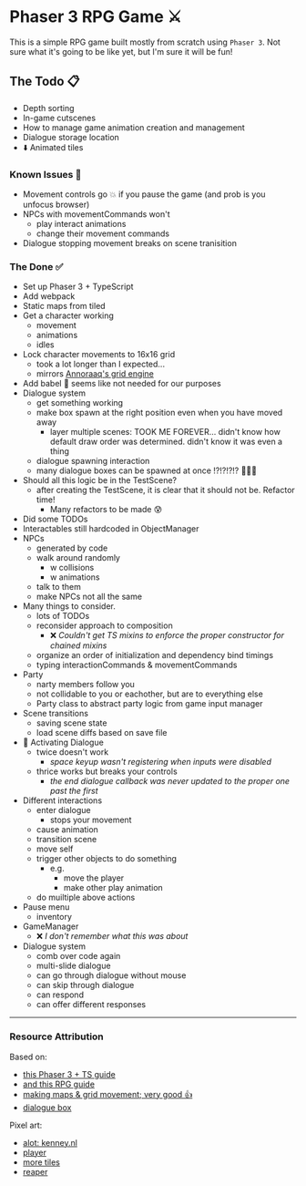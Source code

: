 # Phaser 3 RPG Game ⚔️

This is a simple RPG game built mostly from scratch using `Phaser 3`. Not sure what it's going to be like yet, but I'm sure it will be fun!

## The Todo 📋

- Depth sorting
- In-game cutscenes
- How to manage game animation creation and management
- Dialogue storage location
- ⬇️ Animated tiles

### Known Issues 🐞

- Movement controls go 💥 if you pause the game (and prob is you unfocus browser)
- NPCs with movementCommands won't
  - play interact animations
  - change their movement commands
- Dialogue stopping movement breaks on scene tranisition

### The Done ✅

- Set up Phaser 3 + TypeScript
- Add webpack
- Static maps from tiled
- Get a character working
  - movement
  - animations
  - idles
- Lock character movements to 16x16 grid
  - took a lot longer than I expected...
  - mirrors [Annoraaq's grid engine](https://github.com/Annoraaq/grid-engine)
- Add babel 🤷 seems like not needed for our purposes
- Dialogue system
  - get something working
  - make box spawn at the right position even when you have moved away
    - layer multiple scenes: TOOK ME FOREVER... didn't know how default draw order was determined. didn't know it was even a thing
  - dialogue spawning interaction 
  - many dialogue boxes can be spawned at once !?!?!?!? 🤯🤯🤯
- Should all this logic be in the TestScene?
  - after creating the TestScene, it is clear that it should not be. Refactor time!
    - Many refactors to be made 😰
- Did some TODOs
- Interactables still hardcoded in ObjectManager
- NPCs
  - generated by code
  - walk around randomly
    - w collisions
    - w animations
  - talk to them
  - make NPCs not all the same
- Many things to consider.
  - lots of TODOs
  - reconsider approach to composition
    - ❌ *Couldn't get TS mixins to enforce the proper constructor for chained mixins*
  - organize an order of initialization and dependency bind timings
  - typing interactionCommands & movementCommands
- Party
  - narty members follow you
  - not collidable to you or eachother, but are to everything else
  - Party class to abstract party logic from game input manager
- Scene transitions
  - saving scene state
  - load scene diffs based on save file
- 🦗 Activating Dialogue
  - twice doesn't work
    - *space keyup wasn't registering when inputs were disabled*
  - thrice works but breaks your controls
    - *the end dialogue callback was never updated to the proper one past the first*
- Different interactions
  - enter dialogue
    - stops your movement
  - cause animation
  - transition scene
  - move self
  - trigger other objects to do something
    - e.g.
      - move the player
      - make other play animation
  - do muiltiple above actions
- Pause menu
  - inventory
- GameManager
  - ❌ *I don't remember what this was about*
- Dialogue system
  - comb over code again
  - multi-slide dialogue
  - can go through dialogue without mouse
  - can skip through dialogue
  - can respond
  - can offer different responses

---

### Resource Attribution

Based on:
- [this Phaser 3 + TS guide](https://spin.atomicobject.com/2019/07/13/phaser-3-typescript-tutorial/)
- [and this RPG guide](https://gamedevacademy.org/how-to-create-a-turn-based-rpg-game-in-phaser-3-part-1/)
- [making maps & grid movement; very good 👍](https://medium.com/swlh/grid-based-movement-in-a-top-down-2d-rpg-with-phaser-3-e3a3486eb2fd)
- [dialogue box](https://gamedevacademy.org/create-a-dialog-modal-plugin-in-phaser-3-part-1/)

Pixel art:
- [alot: kenney.nl](https://kenney.nl/assets)
- [player](https://opengameart.org/content/tiny-characters-set)
- [more tiles](https://opengameart.org/content/zelda-like-tilesets-and-sprites)
- [reaper](http://finalbossblues.com/timefantasy/freebies/grim-reaper-sprites/)
